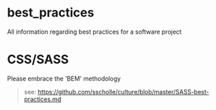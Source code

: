 # best_practices
All information regarding best practices for a software project


# CSS/SASS
Please embrace the 'BEM' methodology
> see: https://github.com/sscholle/culture/blob/master/SASS-best-practices.md